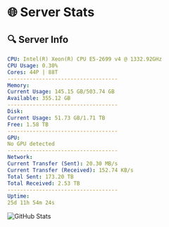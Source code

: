 # 🌐 Server Stats
## 🔍 Server Info
```yaml
CPU: Intel(R) Xeon(R) CPU E5-2699 v4 @ 1332.92GHz
CPU Usage: 0.30%
Cores: 44P | 88T
-----------------------------------
Memory:
Current Usage: 145.15 GB/503.74 GB
Available: 355.12 GB
-----------------------------------
Disk:
Current Usage: 51.73 GB/1.71 TB
Free: 1.58 TB
-----------------------------------
GPU:
No GPU detected
-----------------------------------
Network:
Current Transfer (Sent): 20.30 MB/s
Current Transfer (Received): 152.74 KB/s
Total Sent: 173.20 TB
Total Received: 2.53 TB
-----------------------------------
Uptime:
25d 11h 54m 24s
```
![GitHub Stats](https://img.shields.io/badge/Updated-2025-03-05_10:37:42-blue)